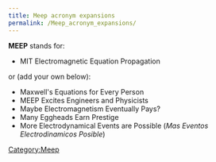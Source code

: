 ```yaml
---
title: Meep acronym expansions
permalink: /Meep_acronym_expansions/
---
```


**MEEP** stands for:

-   MIT Electromagnetic Equation Propagation

or (add your own below):

-   Maxwell's Equations for Every Person
-   MEEP Excites Engineers and Physicists
-   Maybe Electromagnetism Eventually Pays?
-   Many Eggheads Earn Prestige
-   More Electrodynamical Events are Possible (*Mas Eventos Electrodinamicos Posible*)

[Category:Meep](/Category:Meep "wikilink")